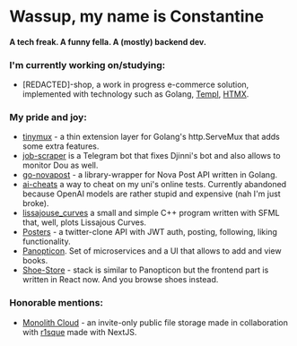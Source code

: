 # Wassup, my name is Constantine

#### A tech freak. A funny fella. A (mostly) backend dev.

### I'm currently working on/studying:
- [REDACTED]-shop, a work in progress e-commerce solution, implemented with technology such as Golang, [Templ](https://github.com/a-h/templ), [HTMX](https://htmx.org/).

### My pride and joy:
- [tinymux](https://github.com/sirkostya009/tinymux) - a thin extension layer for Golang's http.ServeMux that adds some extra features.
- [job-scraper](https://github.com/sirkostya009/job-scraper-bot) is a Telegram bot that fixes Djinni's bot and also allows to monitor Dou as well.
- [go-novapost](https://pkg.go.dev/github.com/sirkostya009/go-novapost) - a library-wrapper for Nova Post API written in Golang.
- [ai-cheats](https://github.com/sirkostya009/ai-cheats) a way to cheat on my uni's online tests. Currently abandoned because OpenAI models are rather stupid and expensive (nah I'm just broke).
- [lissajouse_curves](https://github.com/sirkostya009/lissajous_curves_sfml) a small and simple C++ program written with SFML that, well, plots Lissajous Curves.
- [Posters](https://github.com/sirkostya009/spring-project) - a twitter-clone API with JWT auth, posting, following, liking functionality.
- [Panopticon](https://github.com/sirkostya009/the-panopticon). Set of microservices and a UI that allows to add and view books.
- [Shoe-Store](https://github.com/sirkostya009/shoe-store) - stack is similar to Panopticon but the frontend part is written in React now. And you browse shoes instead.

### Honorable mentions:
- [Monolith Cloud](https://github.com/r1sque/monolith-cloud) - an invite-only public file storage made in collaboration with [r1sque](https://github.com/r1sque) made with NextJS.
